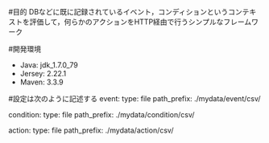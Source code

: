#目的
DBなどに既に記録されているイベント，コンディションというコンテキストを評価して，何らかのアクションをHTTP経由で行うシンプルなフレームワーク

#開発環境
- Java: jdk_1.7.0_79
- Jersey: 2.22.1 
- Maven: 3.3.9

#設定は次のように記述する
event:
  type: file
  path_prefix: ./mydata/event/csv/
  
condition:
  type: file
  path_prefix: ./mydata/condition/csv/
  
action:
  type: file
  path_prefix: ./mydata/action/csv/
    